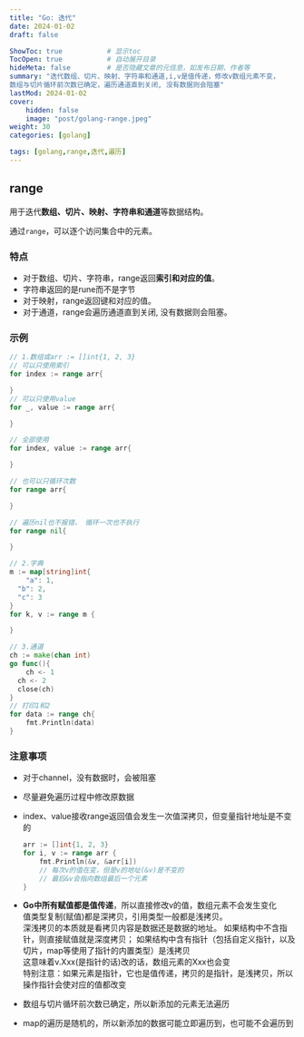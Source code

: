 ```yaml
---
title: "Go: 迭代"
date: 2024-01-02
draft: false

ShowToc: true           # 显示toc
TocOpen: true           # 自动展开目录
hideMeta: false         # 是否隐藏文章的元信息，如发布日期、作者等
summary: "迭代数组、切片、映射、字符串和通道,i,v是值传递，修改v数组元素不变，
数组与切片循环前次数已确定，遍历通道直到关闭, 没有数据则会阻塞"
lastMod: 2024-01-02
cover:
    hidden: false
    image: "post/golang-range.jpeg"
weight: 30
categories: [golang]

tags: [golang,range,迭代,遍历]
---
```


## range

用于迭代**数组、切片、映射、字符串和通道**等数据结构。

通过`range`，可以逐个访问集合中的元素。

### 特点

- 对于数组、切片、字符串，range返回**索引和对应的值**。
- 字符串返回的是rune而不是字节
- 对于映射，range返回键和对应的值。
- 对于通道，range会遍历通道直到关闭, 没有数据则会阻塞。

### 示例

```go
// 1.数组或arr := []int{1, 2, 3}
// 可以只使用索引
for index := range arr{

}
// 可以只使用value
for _, value := range arr{

}

// 全部使用
for index, value := range arr{

}

// 也可以只循环次数
for range arr{

}

// 遍历nil也不报错， 循环一次也不执行
for range nil{

}

// 2.字典
m := map[string]int{
    "a": 1,
  "b": 2,
  "c": 3
}
for k, v := range m {

}

// 3.通道
ch := make(chan int)
go func(){
    ch <- 1
  ch <- 2
  close(ch)
}
// 打印1和2
for data := range ch{
    fmt.Println(data)
}
```

### 注意事项

* 对于channel，没有数据时，会被阻塞

* 尽量避免遍历过程中修改原数据

* index、value接收range返回值会发生一次值深拷贝，但变量指针地址是不变的
  
  ```go
  arr := []int{1, 2, 3}
  for i, v := range arr {
      fmt.Println(&v, &arr[i])
      // 每次v的值在变，但是v的地址(&v)是不变的
      // 最后&v会指向数组最后一个元素
  }
  ```

* **Go中所有赋值都是值传递**，所以直接修改v的值，数组元素不会发生变化  
  值类型复制(赋值)都是深拷贝，引用类型一般都是浅拷贝。  
  深浅拷贝的本质就是看拷贝内容是数据还是数据的地址。
  如果结构中不含指针，则直接赋值就是深度拷贝；
  如果结构中含有指针（包括自定义指针，以及切片，map等使用了指针的内置类型）是浅拷贝  
  这意味着v.Xxx(是指针的话)改的话，数组元素的Xxx也会变  
  特别注意：如果元素是指针，它也是值传递，拷贝的是指针，是浅拷贝，所以操作指针会使对应的值都改变

* 数组与切片循环前次数已确定，所以新添加的元素无法遍历

* map的遍历是随机的，所以新添加的数据可能立即遍历到，也可能不会遍历到
